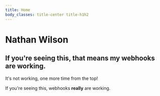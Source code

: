 ```yaml
---
title: Home
body_classes: title-center title-h1h2
---
```


# Nathan Wilson

## If you're seeing this, that means my webhooks are working.

It's not working, one more time from the top!

If you're seeing this, webhooks **really** are working.
